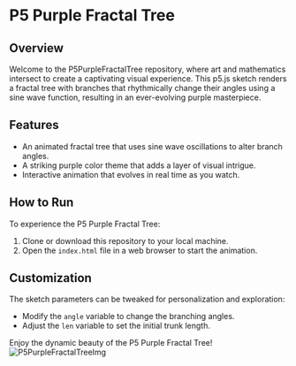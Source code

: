 # P5 Purple Fractal Tree

## Overview
Welcome to the P5PurpleFractalTree repository, where art and mathematics intersect to create a captivating visual experience. This p5.js sketch renders a fractal tree with branches that rhythmically change their angles using a sine wave function, resulting in an ever-evolving purple masterpiece.

## Features
- An animated fractal tree that uses sine wave oscillations to alter branch angles.
- A striking purple color theme that adds a layer of visual intrigue.
- Interactive animation that evolves in real time as you watch.

## How to Run
To experience the P5 Purple Fractal Tree:
1. Clone or download this repository to your local machine.
2. Open the `index.html` file in a web browser to start the animation.

## Customization
The sketch parameters can be tweaked for personalization and exploration:
- Modify the `angle` variable to change the branching angles.
- Adjust the `len` variable to set the initial trunk length.

Enjoy the dynamic beauty of the P5 Purple Fractal Tree!
![P5PurpleFractalTreeImg](https://github.com/SammyCode002/P5PurpleFractalTree/assets/139438647/46212343-2f47-44da-ac39-c9a8dc5fe983)

